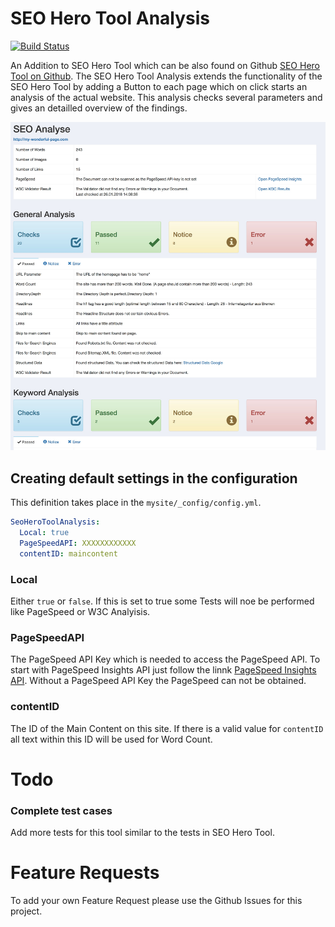# SEO Hero Tool Analysis

[![Build Status](https://travis-ci.org/nomidi/silverstripe-seo-hero-tool-analysis.svg?branch=master)](https://travis-ci.org/nomidi/silverstripe-seo-hero-tool-analysis)

An Addition to SEO Hero Tool which can be also found on Github [SEO Hero Tool on Github](https://github.com/nomidi/silverstripe-seo-hero-tool).
The SEO Hero Tool Analysis extends the functionality of the SEO Hero Tool by adding a Button to each page which on click starts an analysis of the actual website.
This analysis checks several parameters and gives an detailled overview of the findings.

![](docs/images/seo-analysis-preview.jpg)

## Creating default settings in the configuration

This definition takes place in the `mysite/_config/config.yml`.

``` yml
SeoHeroToolAnalysis:
  Local: true
  PageSpeedAPI: XXXXXXXXXXXX
  contentID: maincontent
```

### Local
Either `true` or `false`. If this is set to true some Tests will noe be performed like PageSpeed or W3C Analyisis.

### PageSpeedAPI
The PageSpeed API Key which is needed to access the PageSpeed API. To start with PageSpeed Insights API just follow the linnk [PageSpeed Insights API](https://developers.google.com/speed/docs/insights/v4/getting-started).
Without a PageSpeed API Key the PageSpeed can not be obtained.

### contentID
The ID of the Main Content on this site. If there is a valid value for `contentID` all text within this ID will be used for Word Count.

# Todo

### Complete test cases
Add more tests for this tool similar to the tests in SEO Hero Tool.

# Feature Requests

To add your own Feature Request please use the Github Issues for this project.
